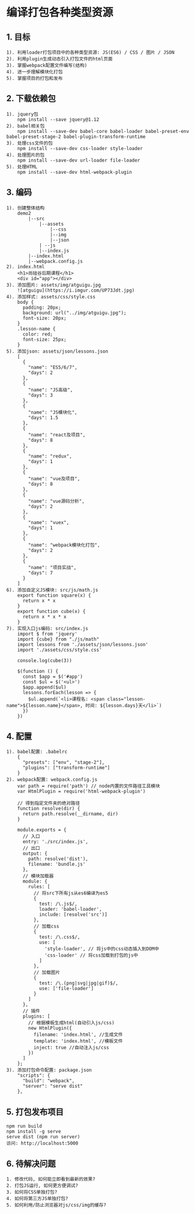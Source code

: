 # 编译打包各种类型资源
## 1. 目标
    1). 利用loader打包项目中的各种类型资源: JS(ES6) / CSS / 图片 / JSON
    2). 利用plugin生成动态引入打包文件的html页面
    3). 掌握webpack配置文件编写(结构)
    4). 进一步理解模块化打包
    5). 掌握项目的打包和发布
    
## 2. 下载依赖包
    1). jquery包
        npm install --save jquery@1.12
    2). babel相关包
        npm install --save-dev babel-core babel-loader babel-preset-env babel-preset-stage-2 babel-plugin-transform-runtime
    3). 处理css文件的包
        npm install --save-dev css-loader style-loader
    4). 处理图片的包
        npm install --save-dev url-loader file-loader
    5). 处理HTML
        npm install --save-dev html-webpack-plugin
    
## 3. 编码
    1). 创建整体结构
        demo2
            |--src
                |--assets
                    |--css
                    |--img
                    |--json
                | --js
                |--index.js
            |--index.html
            |--webpack.config.js
    2). index.html
        <h1>尚硅谷后期课程</h1>
        <div id="app"></div>   
    3). 添加图片: assets/img/atguigu.jpg
		![atguigu](https://i.imgur.com/UP73Jdt.jpg)
    4). 添加样式: assets/css/style.css
        body {
          padding: 20px;
          background: url("../img/atguigu.jpg");
          font-size: 20px;
        }
        .lesson-name {
          color: red;
          font-size: 25px;
        }
    5). 添加json: assets/json/lessons.json
        [
          {
            "name": "ES5/6/7",
            "days": 2
          },
          {
            "name": "JS高级",
            "days": 3
          },
          {
            "name": "JS模块化",
            "days": 1.5
          },
          {
            "name": "react及项目",
            "days": 8
          },
          {
            "name": "redux",
            "days": 1
          },
          {
            "name": "vue及项目",
            "days": 8
          },
          {
            "name": "vue源码分析",
            "days": 2
          },
          {
            "name": "vuex",
            "days": 1
          },
          {
            "name": "webpack模块化打包",
            "days": 2
          },
          {
            "name": "项目实战",
            "days": 7
          }
        ]
    6). 添加自定义JS模块: src/js/math.js
        export function square(x) {
          return x * x
        }
        export function cube(x) {
          return x * x * x
        }
    7). 实现入口js编码: src/index.js
        import $ from 'jquery'
        import {cube} from "./js/math"
        import lessons from './assets/json/lessons.json'
        import './assets/css/style.css'
        
        console.log(cube(3))
        
        $(function () {
          const $app = $('#app')
          const $ul = $('<ul>')
          $app.append($ul)
          lessons.forEach(lesson => {
            $ul.append(`<li>课程名: <span class="lesson-name">${lesson.name}</span>, 时间: ${lesson.days}天</li>`)
          })
        })
        
## 4. 配置
    1). babel配置: .babelrc
        {
          "presets": ["env", "stage-2"],
          "plugins": ["transform-runtime"]
        } 
    2). webpack配置: webpack.config.js
        var path = require('path') // node内置的文件路径工具模块
        var HtmlPlugin = require('html-webpack-plugin')
        
        // 得到指定文件夹的绝对路径
        function resolve(dir) {
          return path.resolve(__dirname, dir)
        }
        
        module.exports = {
          // 入口
          entry: './src/index.js',
          // 出口
          output: {
            path: resolve('dist'),
            filename: 'bundle.js'
          },
          // 模块加载器
          module: {
            rules: [
              // 将src下所有js从es6编译为es5
              {
                test: /\.js$/,
                loader: 'babel-loader',
                include: [resolve('src')]
              },
              // 加载css
              {
                test: /\.css$/,
                use: [
                  'style-loader', // 将js中的css动态插入到DOM中
                  'css-loader' // 将css加载到打包的js中
                ]
              },
              // 加载图片
              {
                test: /\.(png|svg|jpg|gif)$/,
                use: ['file-loader']
              }
            ]
          },
          // 插件
          plugins: [
            // 根据模板生成html(自动引入js/css)
            new HtmlPlugin({
              filename: 'index.html', //生成文件
              template: 'index.html', //模板文件
              inject: true //自动注入js/css
            })
          ]
        };
    3). 添加打包命令配置: package.json
        "scripts": {
          "build": "webpack",
          "server": "serve dist"
        },
        
## 5. 打包发布项目
    npm run build
    npm install -g serve
    serve dist (npm run server)
    访问: http://localhost:5000

## 6. 待解决问题
    1. 修改代码, 如何能立即看到最新的效果?
    2. 打包JS运行, 如何更方便调试?
    3. 如何将CSS单独打包?
    4. 如何将第三方JS单独打包?
    5. 如何利用/防止浏览器对js/css/img的缓存?